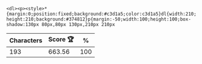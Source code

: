 `<dl><p><style>*{margin:0;position:fixed;background:#c3d1a5;color:c3d1a5}dl{width:210;height:210;background:#374812}p{margin:-50;width:100;height:100;box-shadow:130px 80px,80px 130px,210px 210px`

| Characters | Score 🏆 | %   |
| ---------- | -------- | --- |
| 193        | 663.56   | 100 |
